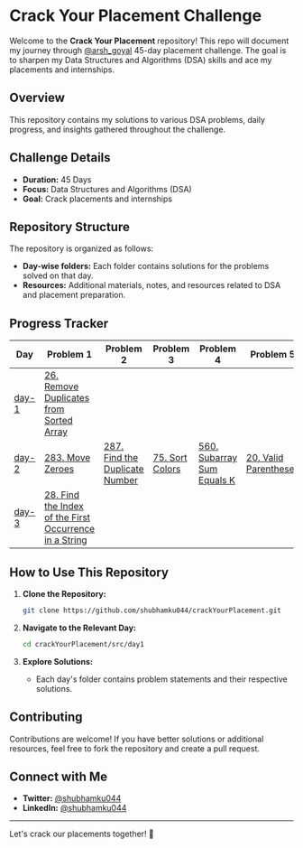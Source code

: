 # Crack Your Placement Challenge

Welcome to the **Crack Your Placement** repository! This repo will document my journey
through [@arsh_goyal](https://youtu.be/1iUuMs-xU5Y?si=j8qY6UNHUydJovB_) 45-day
placement challenge. The goal is to sharpen my Data Structures and Algorithms (DSA) skills and ace my placements and
internships.

## Overview

This repository contains my solutions to various DSA problems, daily progress, and insights gathered throughout the
challenge.

## Challenge Details

- **Duration:** 45 Days
- **Focus:** Data Structures and Algorithms (DSA)
- **Goal:** Crack placements and internships

## Repository Structure

The repository is organized as follows:

- **Day-wise folders:** Each folder contains solutions for the problems solved on that day.
- **Resources:** Additional materials, notes, and resources related to DSA and placement preparation.

## Progress Tracker

| Day               | Problem 1                                                                                  | Problem 2                                                           | Problem 3                                   | Problem 4                                               | Problem 5                                               | Problem 6 |
|-------------------|--------------------------------------------------------------------------------------------|---------------------------------------------------------------------|---------------------------------------------|---------------------------------------------------------|---------------------------------------------------------|-----------|
| [day-1](src/day1) | [26. Remove Duplicates from Sorted Array](./src/day1/removeDuplicatesFromSortedArray.java) |                                                                     |                                             |                                                         |                                                         |           |
| [day-2](src/day2) | [283. Move Zeroes](src/day2/moveZeroes.java)                                               | [287. Find the Duplicate Number](src/day2/findDuplicateNumber.java) | [75. Sort Colors](src/day2/sortColors.java) | [560. Subarray Sum Equals K](src/day2/subArraySum.java) | [20. Valid Parentheses](src/day2/validParentheses.java) |           |
| [day-3](src/day3) | [28. Find the Index of the First Occurrence in a String](src/day3/firstOccurance.java)     |                                                                     |                                             |                                                         |                                                         |           |

## How to Use This Repository

1. **Clone the Repository:**
    ```bash
    git clone https://github.com/shubhamku044/crackYourPlacement.git
    ```

2. **Navigate to the Relevant Day:**
    ```bash
    cd crackYourPlacement/src/day1
    ```

3. **Explore Solutions:**
    - Each day's folder contains problem statements and their respective solutions.

## Contributing

Contributions are welcome! If you have better solutions or additional resources, feel free to fork the repository and
create a pull request.

## Connect with Me

- **Twitter:** [@shubhamku044](https://x.com/shubhamku044)
- **LinkedIn:** [@shubhamku044](https://linkedin.com/in/shubhamku044)

---

Let's crack our placements together! 💪
